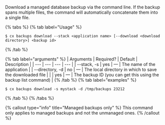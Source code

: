 Download a managed database backup via the command line. If the backup spans multiple files, the command will automatically concatenate them into a single file.

{% tabs %}
{% tab label="Usage" %}

```shell
$ cx backups download --stack <application name> [--download <download directory>] <backup id>
```
{% /tab %}
    
{% tab label="arguments" %}
| Arguments | Required? | Default | Description |
|  ---  |  ---  |  ---  |  ---  |
| \--stack, -s <application name> | yes | — | The name of the application |
| \--directory, -d <download directory> | no | — | The local directory in which to save the downloaded file |
| <backup ID> | yes | — | The backup ID (you can get this using the backup list command) |
{% /tab %}
{% tab label="examples" %}

```shell
$ cx backups download -s mystack -d /tmp/backups 23212
```
{% /tab %}
{% /tabs %}


{% callout type="info" title="Managed backups only" %}
This command only applies to managed backups and not the unmanaged ones.
{% /callout %}
